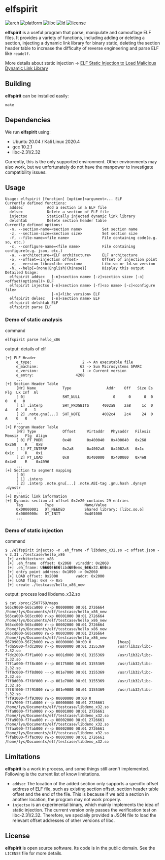 
# elfspirit

[![arch](https://img.shields.io/badge/arch-i386%20%7C%20amd64-orange)](#)
[![platform](https://img.shields.io/badge/platform-Linux%20%7C%20macOS-orange)](#)
[![libc](https://img.shields.io/badge/libc-3.31%20%7C%203.32-lightgrey)](#) 
[![ld](https://img.shields.io/badge/ld-3.31%20%7C%203.32-lightgrey)](#)
[![license](https://img.shields.io/github/license/liyansong2018/elfspirit)](https://github.com/liyansong2018/elfspirit/blob/main/LICENSE)

**elfspirit** is a useful program that parse, manipulate and camouflage ELF files. It provides a variety of functions, including adding or deleting a section, injecting a dynamic link library for binary static, deleting the section header table to increase the difficulty of reverse engineering and parse ELF like `readelf`.

More details about static injection
→ [ELF Static Injection to Load Malicious Dynamic Link Library](https://violentbinary.github.io/posts/1-elf-static-injection-to-load-malicious-dynamic-link-library/)

## Building

**elfspirit** can be installed easily:

```shell
make
```

## Dependencies

We run **elfspirit** using:

- Ubuntu 20.04 / Kali Linux 2020.4
- gcc 10.2.1
- libc-2.31/2.32

Currently, this is the only supported environment. Other environments may also work, but we unfortunately do not have the manpower to investigate compatibility issues. 

## Usage

```shell
Usage: elfspirit [function] [option]<argument>... ELF
Currently defined functions:
  addsec           Add a section in a ELF file
  delsec           Delete a section of ELF file
  injectso         Statically injected dynamic link library
  delshtab         Delete section header table
Currently defined options:
  -n, --section-name=<section name>         Set section name
  -z, --section-size=<section size>         Set section size
  -f, --file-name=<file name>               File containing code(e.g. so, etc.)
  -c, --configure-name=<file name>          File containing configure(e.g. json, etc.)
  -a, --architecture=<ELF architecture>     ELF architecture
  -o, --offset=<injection offset>           Offset of injection point
  -v, --version-libc=<libc version>         Libc.so or ld.so version
  -h, --help[={none|English|Chinese}]       Display this output
Detailed Usage: 
  elfspirit addsec   [-n]<section name> [-z]<section size> [-o]<offset(optional)> ELF
  elfspirit injectso [-n]<section name> [-f]<so name> [-c]<configure file>
                     [-v]<libc version> ELF
  elfspirit delsec   [-n]<section name> ELF
  elfspirit delshtab ELF
  elfspirit parse ELF

```

### Demo of static analysis

command
```
elfspirit parse hello_x86
```

output: details of elf

```shell
[+] ELF Header
     e_type:                       2 -> An executable file                                    
     e_machine:                   62 -> Sun Microsystems SPARC
     e_version:                    1 -> Current version
     e_entry:                   4208
     ...
[+] Section Header Table
     [Nr] Name            Type                Addr    Off   Size Es  Flg  Lk Inf  Al          
     [ 0]                 SHT_NULL               0      0      0  0        0   0   0
     [ 1] .interp         SHT_PROGBITS      4002a8    2a8     1c  0   A    0   0   1
     [ 2] .note.gnu[...]  SHT_NOTE          4002c4    2c4     24  0   A    0   0   4
     ...
[+] Program Header Table
     [Nr] Type            Offset     Virtaddr   Physaddr   Filesiz  Memsiz   Flg  Align       
     [ 0] PT_PHDR         0x40       0x400040   0x400040   0x268    0x268    R    0x8    
     [ 1] PT_INTERP       0x2a8      0x4002a8   0x4002a8   0x1c     0x1c     R    0x1    
     [ 2] PT_LOAD         0x0        0x400000   0x400000   0x4e8    0x4e8    R    0x4096
	 ...
[+] Section to segment mapping
     [ 0]                                                                                     
     [ 1] .interp
     [ 2] .interp .note.gnu[...] .note.ABI-tag .gnu.hash .dynsym .dynstr
     ...
[+] Dynamic link information
[+] Dynamic section at offset 0x2e20 contains 29 entries                                     
     Tag          Type              Name/Value                                                
     0x00000001   DT_NEEDED         Shared library: [libc.so.6]   
     0x0000000c   DT_INIT           0x401000
     ...
```

### Demo of static injection

command

```shell
$ ./elfspirit injectso -n .eh_frame -f libdemo_x32.so -c offset.json -v 2.31 ./testcase/hello_x86
 [+] architecture: x86
 [+] .eh_frame  offset: 0x2060  viraddr: 0x2060
 [+] .eh_frame: U����(�E�libd�E�emo_�E�x32.�E�so
 [+] entry point address: 0x1090 -> 0x2060
 [+] LOAD offset: 0x2000        vaddr: 0x2000
 [+] LOAD flag: 0x4 -> 0x5
 [+] create ./testcase/hello_x86_new
```
output: process load libdemo_x32.so
```shell
$ cat /proc/2507769/maps
565c9000-565ca000 r--p 00000000 08:01 2726664      /home/lys/Documents/elf/testcase/hello_x86_new
565ca000-565cc000 r-xp 00001000 08:01 2726664      /home/lys/Documents/elf/testcase/hello_x86_new
565cc000-565cd000 r--p 00002000 08:01 2726664      /home/lys/Documents/elf/testcase/hello_x86_new
565cd000-565ce000 rw-p 00003000 08:01 2726664      /home/lys/Documents/elf/testcase/hello_x86_new
56709000-5672b000 rw-p 00000000 00:00 0            [heap]
f7da5000-f7dc2000 r--p 00000000 08:01 3155369      /usr/lib32/libc-2.32.so
f7dc2000-f7f1a000 r-xp 0001d000 08:01 3155369      /usr/lib32/libc-2.32.so
f7f1a000-f7f8c000 r--p 00175000 08:01 3155369      /usr/lib32/libc-2.32.so
f7f8c000-f7f8d000 ---p 001e7000 08:01 3155369      /usr/lib32/libc-2.32.so
f7f8d000-f7f8f000 r--p 001e7000 08:01 3155369      /usr/lib32/libc-2.32.so
f7f8f000-f7f91000 rw-p 001e9000 08:01 3155369      /usr/lib32/libc-2.32.so
f7f91000-f7f93000 rw-p 00000000 00:00 0
f7fa7000-f7fa8000 r--p 00000000 08:01 2726661      /home/lys/Documents/elf/testcase/libdemo_x32.so
f7fa8000-f7fa9000 r-xp 00001000 08:01 2726661      /home/lys/Documents/elf/testcase/libdemo_x32.so
f7fa9000-f7faa000 r--p 00002000 08:01 2726661      /home/lys/Documents/elf/testcase/libdemo_x32.so
f7faa000-f7fab000 r--p 00002000 08:01 2726661      /home/lys/Documents/elf/testcase/libdemo_x32.so
f7fab000-f7fac000 rw-p 00003000 08:01 2726661      /home/lys/Documents/elf/testcase/libdemo_x32.so
```


## Limitations

**elfspirit** is a work in process, and some things still aren't implemented. Following is the current list of know limitations.

-  `addsec`  The location of the added section only supports a specific offset address of ELF file, such as existing section offset, section header table offset and the end of the file. This is because if we add a section in another location, the program may not work properly.
-  `injectso` is an experimental binary, which mainly implements the idea of static injection. The current version only passes the verification test on libc-2.31/2.32. Therefore, we specially provided a JSON file to load the relevant offset addresses of other versions of libc.

## License

**elfspirit** is open source software. Its code is in the public domain. See the `LICENSE` file for more details.
